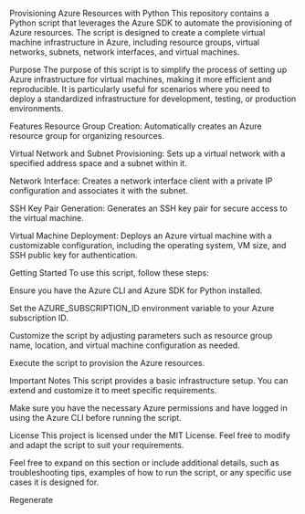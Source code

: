 Provisioning Azure Resources with Python
This repository contains a Python script that leverages the Azure SDK to automate the provisioning of Azure resources. The script is designed to create a complete virtual machine infrastructure in Azure, including resource groups, virtual networks, subnets, network interfaces, and virtual machines.

Purpose
The purpose of this script is to simplify the process of setting up Azure infrastructure for virtual machines, making it more efficient and reproducible. It is particularly useful for scenarios where you need to deploy a standardized infrastructure for development, testing, or production environments.

Features
Resource Group Creation: Automatically creates an Azure resource group for organizing resources.

Virtual Network and Subnet Provisioning: Sets up a virtual network with a specified address space and a subnet within it.

Network Interface: Creates a network interface client with a private IP configuration and associates it with the subnet.

SSH Key Pair Generation: Generates an SSH key pair for secure access to the virtual machine.

Virtual Machine Deployment: Deploys an Azure virtual machine with a customizable configuration, including the operating system, VM size, and SSH public key for authentication.

Getting Started
To use this script, follow these steps:

Ensure you have the Azure CLI and Azure SDK for Python installed.

Set the AZURE_SUBSCRIPTION_ID environment variable to your Azure subscription ID.

Customize the script by adjusting parameters such as resource group name, location, and virtual machine configuration as needed.

Execute the script to provision the Azure resources.

Important Notes
This script provides a basic infrastructure setup. You can extend and customize it to meet specific requirements.

Make sure you have the necessary Azure permissions and have logged in using the Azure CLI before running the script.

License
This project is licensed under the MIT License. Feel free to modify and adapt the script to suit your requirements.

Feel free to expand on this section or include additional details, such as troubleshooting tips, examples of how to run the script, or any specific use cases it is designed for.






Regenerate
